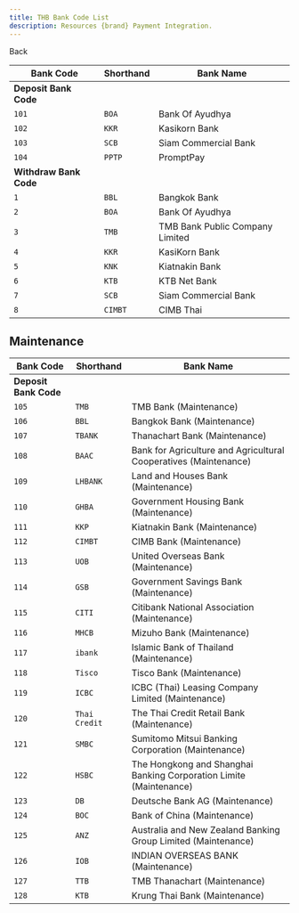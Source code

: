 ```yaml
---
title: THB Bank Code List
description: Resources {brand} Payment Integration. 
---
```


<x-button href="{{ url()->previous() }}">Back</x-button>

| Bank Code              | Shorthand | Bank Name                       |
| ---------------------- | --------- | ------------------------------- |
| **Deposit Bank Code**  |
| `101`                  | `BOA`     | Bank Of Ayudhya                 |
| `102`                  | `KKR`     | Kasikorn Bank                   |
| `103`                  | `SCB`     | Siam Commercial Bank            |
| `104`                  | `PPTP`    | PromptPay                       |
| **Withdraw Bank Code** |
| `1`                    | `BBL`     | Bangkok Bank                    |
| `2`                    | `BOA`     | Bank Of Ayudhya                 |
| `3`                    | `TMB`     | TMB Bank Public Company Limited |
| `4`                    | `KKR`     | KasiKorn Bank                   |
| `5`                    | `KNK`     | Kiatnakin Bank                  |
| `6`                    | `KTB`     | KTB Net Bank                    |
| `7`                    | `SCB`     | Siam Commercial Bank            |
| `8`                    | `CIMBT`   | CIMB Thai                       |

## Maintenance

| Bank Code             | Shorthand     | Bank Name                                                          |
| --------------------- | ------------- | ------------------------------------------------------------------ |
| **Deposit Bank Code** |
| `105`                 | `TMB`         | TMB Bank (Maintenance)                                             |
| `106`                 | `BBL`         | Bangkok Bank (Maintenance)                                         |
| `107`                 | `TBANK`       | Thanachart Bank (Maintenance)                                      |
| `108`                 | `BAAC`        | Bank for Agriculture and Agricultural Cooperatives (Maintenance)   |
| `109`                 | `LHBANK`      | Land and Houses Bank (Maintenance)                                 |
| `110`                 | `GHBA`        | Government Housing Bank (Maintenance)                              |
| `111`                 | `KKP`         | Kiatnakin Bank (Maintenance)                                       |
| `112`                 | `CIMBT`       | CIMB Bank (Maintenance)                                            |
| `113`                 | `UOB`         | United Overseas Bank (Maintenance)                                 |
| `114`                 | `GSB`         | Government Savings Bank (Maintenance)                              |
| `115`                 | `CITI`        | Citibank National Association (Maintenance)                        |
| `116`                 | `MHCB`        | Mizuho Bank (Maintenance)                                          |
| `117`                 | `ibank`       | Islamic Bank of Thailand (Maintenance)                             |
| `118`                 | `Tisco`       | Tisco Bank (Maintenance)                                           |
| `119`                 | `ICBC`        | ICBC (Thai) Leasing Company Limited (Maintenance)                  |
| `120`                 | `Thai Credit` | The Thai Credit Retail Bank (Maintenance)                          |
| `121`                 | `SMBC`        | Sumitomo Mitsui Banking Corporation (Maintenance)                  |
| `122`                 | `HSBC`        | The Hongkong and Shanghai Banking Corporation Limite (Maintenance) |
| `123`                 | `DB`          | Deutsche Bank AG (Maintenance)                                     |
| `124`                 | `BOC`         | Bank of China (Maintenance)                                        |
| `125`                 | `ANZ`         | Australia and New Zealand Banking Group Limited (Maintenance)      |
| `126`                 | `IOB`         | INDIAN OVERSEAS BANK (Maintenance)                                 |
| `127`                 | `TTB`         | TMB Thanachart (Maintenance)                                       |
| `128`                 | `KTB`         | Krung Thai Bank (Maintenance)                                      |
